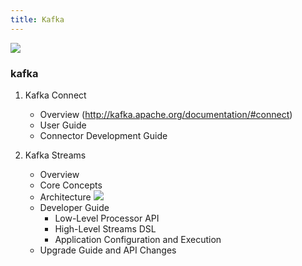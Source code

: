 ```yaml
---
title: Kafka
---
```


![](http://kafka.apache.org/images/logo.png)

### kafka

1. Kafka Connect
    - Overview (http://kafka.apache.org/documentation/#connect)
    - User Guide
    - Connector Development Guide

2. Kafka Streams

    - Overview
    - Core Concepts
    - Architecture
    ![](http://kafka.apache.org/0102/images/streams-architecture-overview.jpg)
    - Developer Guide
        - Low-Level Processor API
        - High-Level Streams DSL
        - Application Configuration and Execution
    - Upgrade Guide and API Changes

